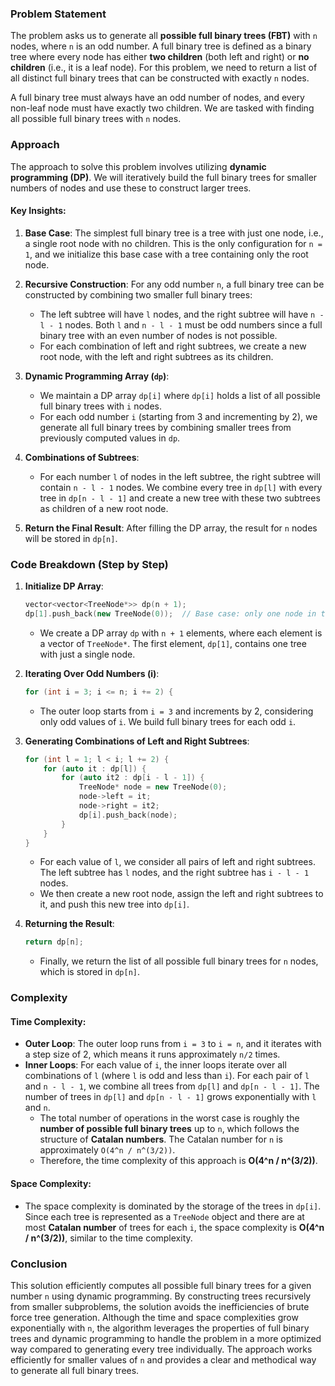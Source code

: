 ### Problem Statement

The problem asks us to generate all **possible full binary trees (FBT)** with `n` nodes, where `n` is an odd number. A full binary tree is defined as a binary tree where every node has either **two children** (both left and right) or **no children** (i.e., it is a leaf node). For this problem, we need to return a list of all distinct full binary trees that can be constructed with exactly `n` nodes.

A full binary tree must always have an odd number of nodes, and every non-leaf node must have exactly two children. We are tasked with finding all possible full binary trees with `n` nodes.

### Approach

The approach to solve this problem involves utilizing **dynamic programming (DP)**. We will iteratively build the full binary trees for smaller numbers of nodes and use these to construct larger trees.

#### Key Insights:
1. **Base Case**: The simplest full binary tree is a tree with just one node, i.e., a single root node with no children. This is the only configuration for `n = 1`, and we initialize this base case with a tree containing only the root node.
  
2. **Recursive Construction**: For any odd number `n`, a full binary tree can be constructed by combining two smaller full binary trees:
   - The left subtree will have `l` nodes, and the right subtree will have `n - l - 1` nodes. Both `l` and `n - l - 1` must be odd numbers since a full binary tree with an even number of nodes is not possible.
   - For each combination of left and right subtrees, we create a new root node, with the left and right subtrees as its children.

3. **Dynamic Programming Array (`dp`)**:
   - We maintain a DP array `dp[i]` where `dp[i]` holds a list of all possible full binary trees with `i` nodes.
   - For each odd number `i` (starting from 3 and incrementing by 2), we generate all full binary trees by combining smaller trees from previously computed values in `dp`.

4. **Combinations of Subtrees**:
   - For each number `l` of nodes in the left subtree, the right subtree will contain `n - l - 1` nodes. We combine every tree in `dp[l]` with every tree in `dp[n - l - 1]` and create a new tree with these two subtrees as children of a new root node.

5. **Return the Final Result**: After filling the DP array, the result for `n` nodes will be stored in `dp[n]`.

### Code Breakdown (Step by Step)

1. **Initialize DP Array**:
   ```cpp
   vector<vector<TreeNode*>> dp(n + 1);
   dp[1].push_back(new TreeNode(0));  // Base case: only one node in the tree.
   ```
   - We create a DP array `dp` with `n + 1` elements, where each element is a vector of `TreeNode*`. The first element, `dp[1]`, contains one tree with just a single node.

2. **Iterating Over Odd Numbers (i)**:
   ```cpp
   for (int i = 3; i <= n; i += 2) {
   ```
   - The outer loop starts from `i = 3` and increments by 2, considering only odd values of `i`. We build full binary trees for each odd `i`.

3. **Generating Combinations of Left and Right Subtrees**:
   ```cpp
   for (int l = 1; l < i; l += 2) {
       for (auto it : dp[l]) {
           for (auto it2 : dp[i - l - 1]) {
               TreeNode* node = new TreeNode(0);
               node->left = it;
               node->right = it2;
               dp[i].push_back(node);
           }
       }
   }
   ```
   - For each value of `l`, we consider all pairs of left and right subtrees. The left subtree has `l` nodes, and the right subtree has `i - l - 1` nodes.
   - We then create a new root node, assign the left and right subtrees to it, and push this new tree into `dp[i]`.

4. **Returning the Result**:
   ```cpp
   return dp[n];
   ```
   - Finally, we return the list of all possible full binary trees for `n` nodes, which is stored in `dp[n]`.

### Complexity

#### Time Complexity:
- **Outer Loop**: The outer loop runs from `i = 3` to `i = n`, and it iterates with a step size of 2, which means it runs approximately `n/2` times.
- **Inner Loops**: For each value of `i`, the inner loops iterate over all combinations of `l` (where `l` is odd and less than `i`). For each pair of `l` and `n - l - 1`, we combine all trees from `dp[l]` and `dp[n - l - 1]`. The number of trees in `dp[l]` and `dp[n - l - 1]` grows exponentially with `l` and `n`.
  - The total number of operations in the worst case is roughly the **number of possible full binary trees** up to `n`, which follows the structure of **Catalan numbers**. The Catalan number for `n` is approximately `O(4^n / n^(3/2))`.
  - Therefore, the time complexity of this approach is **O(4^n / n^(3/2))**.

#### Space Complexity:
- The space complexity is dominated by the storage of the trees in `dp[i]`. Since each tree is represented as a `TreeNode` object and there are at most **Catalan number** of trees for each `i`, the space complexity is **O(4^n / n^(3/2))**, similar to the time complexity.

### Conclusion

This solution efficiently computes all possible full binary trees for a given number `n` using dynamic programming. By constructing trees recursively from smaller subproblems, the solution avoids the inefficiencies of brute force tree generation. Although the time and space complexities grow exponentially with `n`, the algorithm leverages the properties of full binary trees and dynamic programming to handle the problem in a more optimized way compared to generating every tree individually. The approach works efficiently for smaller values of `n` and provides a clear and methodical way to generate all full binary trees.